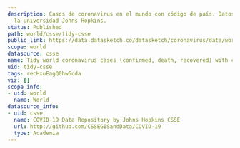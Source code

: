 ```yaml
---
description: Casos de coronavirus en el mundo con código de país. Datos del CSSE de
  la universidad Johns Hopkins.
status: Published
path: world/csse/tidy-csse
public_link: https://data.datasketch.co/datasketch/coronavirus/data/world/csse/tidy-csse.csv
scope: world
datasource: csse
name: Tidy world coronavirus cases (confirmed, death, recovered) with country codes
uid: tidy-csse
tags: recHxuEagQ0hw6cda
viz: []
scope_info:
- uid: world
  name: World
datasource_info:
- uid: csse
  name: COVID-19 Data Repository by Johns Hopkins CSSE
  url: http://github.com/CSSEGISandData/COVID-19
  type: Academia
---
```


